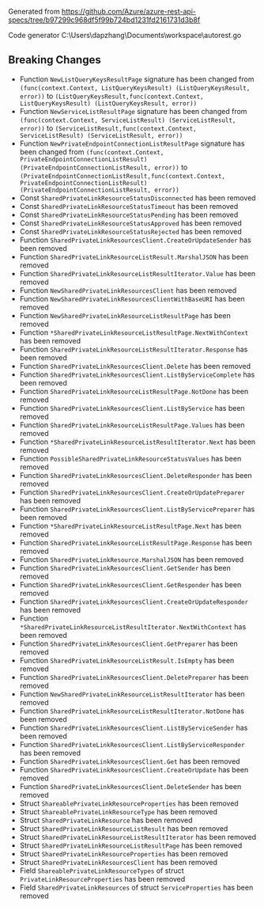 
Generated from https://github.com/Azure/azure-rest-api-specs/tree/b97299c968df5f99b724bd1231fd2161731d3b8f

Code generator C:\Users\dapzhang\Documents\workspace\autorest.go

## Breaking Changes

- Function `NewListQueryKeysResultPage` signature has been changed from `(func(context.Context, ListQueryKeysResult) (ListQueryKeysResult, error))` to `(ListQueryKeysResult,func(context.Context, ListQueryKeysResult) (ListQueryKeysResult, error))`
- Function `NewServiceListResultPage` signature has been changed from `(func(context.Context, ServiceListResult) (ServiceListResult, error))` to `(ServiceListResult,func(context.Context, ServiceListResult) (ServiceListResult, error))`
- Function `NewPrivateEndpointConnectionListResultPage` signature has been changed from `(func(context.Context, PrivateEndpointConnectionListResult) (PrivateEndpointConnectionListResult, error))` to `(PrivateEndpointConnectionListResult,func(context.Context, PrivateEndpointConnectionListResult) (PrivateEndpointConnectionListResult, error))`
- Const `SharedPrivateLinkResourceStatusDisconnected` has been removed
- Const `SharedPrivateLinkResourceStatusTimeout` has been removed
- Const `SharedPrivateLinkResourceStatusPending` has been removed
- Const `SharedPrivateLinkResourceStatusApproved` has been removed
- Const `SharedPrivateLinkResourceStatusRejected` has been removed
- Function `SharedPrivateLinkResourcesClient.CreateOrUpdateSender` has been removed
- Function `SharedPrivateLinkResourceListResult.MarshalJSON` has been removed
- Function `SharedPrivateLinkResourceListResultIterator.Value` has been removed
- Function `NewSharedPrivateLinkResourcesClient` has been removed
- Function `NewSharedPrivateLinkResourcesClientWithBaseURI` has been removed
- Function `NewSharedPrivateLinkResourceListResultPage` has been removed
- Function `*SharedPrivateLinkResourceListResultPage.NextWithContext` has been removed
- Function `SharedPrivateLinkResourceListResultIterator.Response` has been removed
- Function `SharedPrivateLinkResourcesClient.Delete` has been removed
- Function `SharedPrivateLinkResourcesClient.ListByServiceComplete` has been removed
- Function `SharedPrivateLinkResourceListResultPage.NotDone` has been removed
- Function `SharedPrivateLinkResourcesClient.ListByService` has been removed
- Function `SharedPrivateLinkResourceListResultPage.Values` has been removed
- Function `*SharedPrivateLinkResourceListResultIterator.Next` has been removed
- Function `PossibleSharedPrivateLinkResourceStatusValues` has been removed
- Function `SharedPrivateLinkResourcesClient.DeleteResponder` has been removed
- Function `SharedPrivateLinkResourcesClient.CreateOrUpdatePreparer` has been removed
- Function `SharedPrivateLinkResourcesClient.ListByServicePreparer` has been removed
- Function `*SharedPrivateLinkResourceListResultPage.Next` has been removed
- Function `SharedPrivateLinkResourceListResultPage.Response` has been removed
- Function `SharedPrivateLinkResource.MarshalJSON` has been removed
- Function `SharedPrivateLinkResourcesClient.GetSender` has been removed
- Function `SharedPrivateLinkResourcesClient.GetResponder` has been removed
- Function `SharedPrivateLinkResourcesClient.CreateOrUpdateResponder` has been removed
- Function `*SharedPrivateLinkResourceListResultIterator.NextWithContext` has been removed
- Function `SharedPrivateLinkResourcesClient.GetPreparer` has been removed
- Function `SharedPrivateLinkResourceListResult.IsEmpty` has been removed
- Function `SharedPrivateLinkResourcesClient.DeletePreparer` has been removed
- Function `NewSharedPrivateLinkResourceListResultIterator` has been removed
- Function `SharedPrivateLinkResourceListResultIterator.NotDone` has been removed
- Function `SharedPrivateLinkResourcesClient.ListByServiceSender` has been removed
- Function `SharedPrivateLinkResourcesClient.ListByServiceResponder` has been removed
- Function `SharedPrivateLinkResourcesClient.Get` has been removed
- Function `SharedPrivateLinkResourcesClient.CreateOrUpdate` has been removed
- Function `SharedPrivateLinkResourcesClient.DeleteSender` has been removed
- Struct `ShareablePrivateLinkResourceProperties` has been removed
- Struct `ShareablePrivateLinkResourceType` has been removed
- Struct `SharedPrivateLinkResource` has been removed
- Struct `SharedPrivateLinkResourceListResult` has been removed
- Struct `SharedPrivateLinkResourceListResultIterator` has been removed
- Struct `SharedPrivateLinkResourceListResultPage` has been removed
- Struct `SharedPrivateLinkResourceProperties` has been removed
- Struct `SharedPrivateLinkResourcesClient` has been removed
- Field `ShareablePrivateLinkResourceTypes` of struct `PrivateLinkResourceProperties` has been removed
- Field `SharedPrivateLinkResources` of struct `ServiceProperties` has been removed

